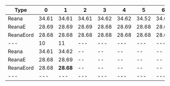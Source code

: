 | Type | 0 | 1 | 2 | 3 | 4 | 5 | 6 | 7 | 8 | 9 |
|---|---|---|---|---|---|---|---|---|---|---|
| Reana | 34.61 | 34.61 | 34.61 | 34.62 | 34.62 | 34.52 | 34.61 | 34.61 | 34.62 | 34.61 |
| ReanaE | 28.69 | 28.69 | 28.69 | 28.68 | 28.69 | 28.68 | 28.68 | 28.68 | 28.69 | 28.69 |
| ReanaEord | 28.68 | 28.68 | 28.68 | 28.68 | 28.68 | 28.68 | 28.68 | 28.68 | 28.68 | 28.68 |
| --- | 10 | 11 | --- | --- | --- | --- | --- | --- | --- | --- |
| Reana | 34.61 | 34.62 | -- | -- | -- | -- | -- | -- | -- | -- |
| ReanaE | 28.68 | 28.69 | -- | -- | -- | -- | -- | -- | -- | -- |
| ReanaEord | 28.68 | **28.68** | -- | -- | -- | -- | -- | -- | -- | -- |
|---|---|---|---|---|---|---|---|---|---|---|

